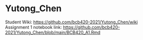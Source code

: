 # Yutong_Chen
Student Wiki: https://github.com/bcb420-2021/Yutong_Chen/wiki <br>
Assignment 1 notebook link: https://github.com/bcb420-2021/Yutong_Chen/blob/main/BCB420_A1.Rmd
